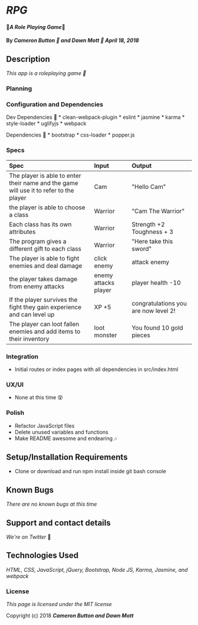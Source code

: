 # _RPG_

#### :crystal_ball:_A Role Playing Game_:crystal_ball:

#### By _**Cameron Button :panda_face: and Dawn Mott :koala: April 18, 2018**_

## Description

_This app is a roleplaying game :dragon:_

### Planning

### Configuration and Dependencies

  Dev Dependencies :gem:
    * clean-webpack-plugin
    * eslint
    * jasmine
    * karma
    * style-loader
    * uglifyjs
    * webpack

  Dependencies :gem:
    *  bootstrap
    *  css-loader
    *  popper.js

### Specs

  | Spec | Input | Output |
  | :-------------  | :------------- | :------------- |
  | The player is able to enter their name and the game will use it to refer to the player | Cam | "Hello Cam" |
  | the player is able to choose a class | Warrior | "Cam The Warrior" |
  | Each class has its own attributes | Warrior | Strength +2 Toughness + 3 |
  | The program gives a different gift to each class | Warrior | "Here take this sword" |
  | The player is able to fight enemies and deal damage | click enemy | attack enemy |
  | the player takes damage from enemy attacks | enemy attacks player | player health -10 |
  | If the player survives the fight they gain experience and can level up | XP +5 | congratulations you are now level 2! |
  | The player can loot fallen enemies and add items to their inventory | loot monster | You found 10 gold pieces |

### Integration
  * Initial routes or index pages with all dependencies in src/index.html

### UX/UI
  * None at this time :dizzy_face:

### Polish
  * Refactor JavaScript files
  * Delete unused variables and functions
  * Make README awesome and endearing :notes:



## Setup/Installation Requirements

* Clone or download and run npm install inside git bash console


## Known Bugs

_There are no known bugs at this time_

## Support and contact details

_We're on Twitter_ :hatched_chick:

## Technologies Used

_HTML, CSS, JavaScript, jQuery, Bootstrap, Node JS, Karma, Jasmine, and webpack_

### License

*This page is licensed under the MIT license*

Copyright (c) 2018 **_Cameron Button and Dawn Mott_**
